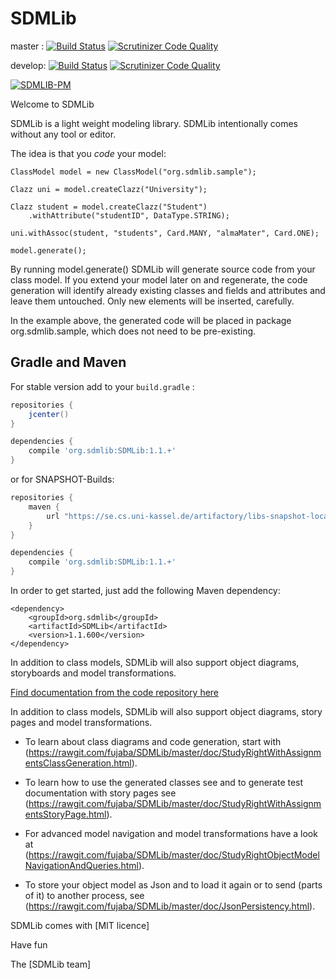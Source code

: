 SDMLib
======

master : [![Build Status](https://travis-ci.org/fujaba/SDMLib.svg?branch=master)](https://travis-ci.org/fujaba/SDMLib) [![Scrutinizer Code Quality](https://scrutinizer-ci.com/g/fujaba/SDMLib/badges/quality-score.png?b=master)](https://scrutinizer-ci.com/g/fujaba/SDMLib/?branch=master)

develop: [![Build Status](https://travis-ci.org/fujaba/SDMLib.svg?branch=develop)](https://travis-ci.org/fujaba/SDMLib) [![Scrutinizer Code Quality](https://scrutinizer-ci.com/g/fujaba/SDMLib/badges/quality-score.png?b=develop)](https://scrutinizer-ci.com/g/fujaba/SDMLib/?branch=develop)

[![SDMLIB-PM](http://se.cs.uni-kassel.de/maven/icon?project=SDMLib&left=SDMLib-PM%20for%20standard%20User)](http://se.cs.uni-kassel.de/maven/org/sdmlib/SDMLib/latest/SDMLib-pm.jar)

Welcome to SDMLib

SDMLib is a light weight modeling library. SDMLib intentionally comes without any tool or editor. 

The idea is that you _code_ your model: 

    ClassModel model = new ClassModel("org.sdmlib.sample");

    Clazz uni = model.createClazz("University");

    Clazz student = model.createClazz("Student")
        .withAttribute("studentID", DataType.STRING);

    uni.withAssoc(student, "students", Card.MANY, "almaMater", Card.ONE);

    model.generate();

By running model.generate() SDMLib will generate source code from your class model. 
If you extend your model later on and regenerate, the code generation will identify 
already existing classes and fields and attributes and leave them untouched. Only new 
elements will be inserted, carefully. 

In the example above, the generated code will be placed in package org.sdmlib.sample, which does not need to be pre-existing.

## Gradle and Maven

For stable version add to your `build.gradle` :

~~~groovy
repositories {
    jcenter()
}

dependencies {
    compile 'org.sdmlib:SDMLib:1.1.+'
}
~~~

or for SNAPSHOT-Builds:
~~~groovy
repositories {
	maven {
        url "https://se.cs.uni-kassel.de/artifactory/libs-snapshot-local"
    }
}

dependencies {
    compile 'org.sdmlib:SDMLib:1.1.+'
}
~~~

In order to get started, just add the following Maven dependency:

    <dependency>
        <groupId>org.sdmlib</groupId>
        <artifactId>SDMLib</artifactId>
        <version>1.1.600</version>
    </dependency>

In addition to class models, SDMLib will also support object diagrams, storyboards and model transformations. 

[Find documentation from the code repository here](https://rawgit.com/fujaba/SDMLib/master/doc/index.html)

<p>In addition to class models, SDMLib will also support object diagrams, story pages and model transformations. </p>

 - To learn about class diagrams and code generation, start with 
   (https://rawgit.com/fujaba/SDMLib/master/doc/StudyRightWithAssignmentsClassGeneration.html).
	
 - To learn how to use the generated classes see and to generate test documentation with story pages see 
   (https://rawgit.com/fujaba/SDMLib/master/doc/StudyRightWithAssignmentsStoryPage.html).
	
 - For advanced model navigation and model transformations have a look at 
   (https://rawgit.com/fujaba/SDMLib/master/doc/StudyRightObjectModelNavigationAndQueries.html).

 - To store your object model as Json and to load it again or to send (parts of it) to another process, see
   (https://rawgit.com/fujaba/SDMLib/master/doc/JsonPersistency.html).
   
   
SDMLib comes with [MIT licence]

Have fun 

The [SDMLib team]
